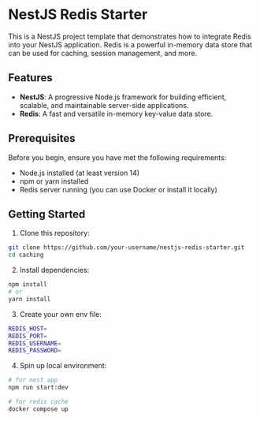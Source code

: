 # NestJS Redis Starter


This is a NestJS project template that demonstrates how to integrate Redis into your NestJS application. Redis is a powerful in-memory data store that can be used for caching, session management, and more.

## Features

- **NestJS**: A progressive Node.js framework for building efficient, scalable, and maintainable server-side applications.
- **Redis**: A fast and versatile in-memory key-value data store.

## Prerequisites

Before you begin, ensure you have met the following requirements:

- Node.js installed (at least version 14)
- npm or yarn installed
- Redis server running (you can use Docker or install it locally)

## Getting Started

1. Clone this repository:
```bash
git clone https://github.com/your-username/nestjs-redis-starter.git
cd caching
```

2. Install dependencies:
```bash
npm install
# or
yarn install
```

3. Create your own env file:
```bash
REDIS_HOST=
REDIS_PORT=
REDIS_USERNAME=
REDIS_PASSWORD=
```

4. Spin up local environment:
```bash
# for nest app
npm run start:dev

# for redis cache
docker compose up
```
